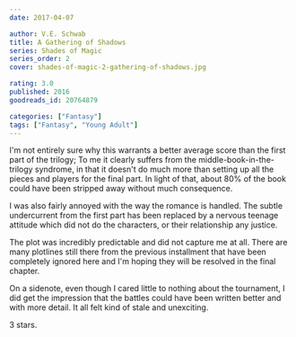 ```yaml
---
date: 2017-04-07

author: V.E. Schwab
title: A Gathering of Shadows
series: Shades of Magic
series_order: 2
cover: shades-of-magic-2-gathering-of-shadows.jpg

rating: 3.0
published: 2016
goodreads_id: 20764879

categories: ["Fantasy"]
tags: ["Fantasy", "Young Adult"]
---
```


I'm not entirely sure why this warrants a better average score than the first part of the trilogy; To me it clearly suffers from the middle-book-in-the-trilogy syndrome, in that it doesn't do much more than setting up all the pieces and players for the final part. In light of that, about 80% of the book could have been stripped away without much consequence.

<!--more-->

I was also fairly annoyed with the way the romance is handled. The subtle undercurrent from the first part has been replaced by a nervous teenage attitude which did not do the characters, or their relationship any justice.

The plot was incredibly predictable and did not capture me at all. There are many plotlines still there from the previous installment that have been completely ignored here and I'm hoping they will be resolved in the final chapter.

On a sidenote, even though I cared little to nothing about the tournament, I did get the impression that the battles could have been written better and with more detail. It all felt kind of stale and unexciting.

3 stars.

